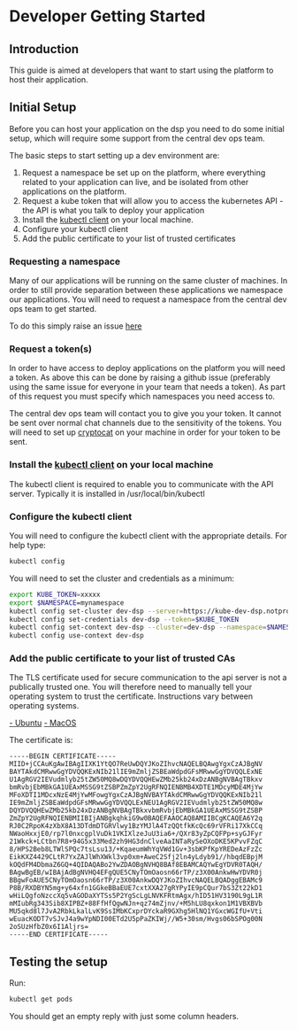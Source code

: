 # Developer Getting Started

## Introduction
This guide is aimed at developers that want to start using the platform to host their application.

## Initial Setup
Before you can host your application on the dsp you need to do some initial setup, which will require some support from the central dev ops team.

The basic steps to start setting up a dev environment are:

 1. Request a namespace be set up on the platform, where everything related to your application can live, and be isolated from other applications on the platform.
 2. Request a kube token that will allow you to access the kubernetes API - the API is what you talk to deploy your application
 3. Install the [kubectl client](http://kubernetes.io/v1.0/docs/getting-started-guides/aws/kubectl.html) on your local machine. 
 4. Configure your kubectl client
 5. Add the public certificate to your list of trusted certificates

### Requesting a namespace
Many of our applications will be running on the same cluster of machines. In order to still provide separation between these applications we namespace our applications. You will need to request a namespace from the central dev ops team to get started.

To do this simply raise an issue [here](https://github.com/UKHomeOffice/dsp/issues)

### Request a token(s)
In order to have access to deploy applications on the platform you will need a token. As above this can be done by raising a github issue (preferably using the same issue for everyone in your team that needs a token). As part of this request you must specify which namespaces you need access to.

The central dev ops team will contact you to give you your token. It cannot be sent over normal chat channels due to the sensitivity of the tokens. You will need to set up [cryptocat](https://crypto.cat/) on your machine in order for your token to be sent.

### Install the [kubectl client](http://kubernetes.io/v1.0/docs/getting-started-guides/aws/kubectl.html) on your local machine
The kubectl client is required to enable you to communicate with the API server. Typically it is installed in /usr/local/bin/kubectl

### Configure the kubectl client
You will need to configure the kubectl client with the appropriate details. For help type:
```bash
kubectl config
```
You will need to set the cluster and credentials as a minimum:
```bash
export KUBE_TOKEN=xxxxx
export $NAMESPACE=mynamespace
kubectl config set-cluster dev-dsp --server=https://kube-dev-dsp.notprod.homeoffice.gov.uk
kubectl config set-credentials dev-dsp --token=$KUBE_TOKEN
kubectl config set-context dev-dsp --cluster=dev-dsp --namespace=$NAMESPACE --user=dev-dsp
kubectl config use-context dev-dsp
```
### Add the public certificate to your list of trusted CAs
The TLS certificate used for secure communication to the api server is not a publically trusted one. You will therefore need to manually tell your operating system to trust the certificate. Instructions vary between operating systems.

[ - Ubuntu](http://manpages.ubuntu.com/manpages/precise/man8/update-ca-certificates.8.html)
[ - MacOS](http://kb.kerio.com/product/kerio-connect/server-configuration/ssl-certificates/adding-trusted-root-certificates-to-the-server-1605.html)

The certificate is:
```
-----BEGIN CERTIFICATE-----
MIID+jCCAuKgAwIBAgIIXK1YtQO7ReUwDQYJKoZIhvcNAQELBQAwgYgxCzAJBgNV
BAYTAkdCMRwwGgYDVQQKExNIb21lIE9mZmljZSBEaWdpdGFsMRwwGgYDVQQLExNE
U1AgRGV2IEVudmlyb25tZW50MQ8wDQYDVQQHEwZMb25kb24xDzANBgNVBAgTBkxv
bmRvbjEbMBkGA1UEAxMSSG9tZSBPZmZpY2UgRFNQIENBMB4XDTE1MDcyMDE4MjYw
MFoXDTI1MDcxNzE4MjYwMFowgYgxCzAJBgNVBAYTAkdCMRwwGgYDVQQKExNIb21l
IE9mZmljZSBEaWdpdGFsMRwwGgYDVQQLExNEU1AgRGV2IEVudmlyb25tZW50MQ8w
DQYDVQQHEwZMb25kb24xDzANBgNVBAgTBkxvbmRvbjEbMBkGA1UEAxMSSG9tZSBP
ZmZpY2UgRFNQIENBMIIBIjANBgkqhkiG9w0BAQEFAAOCAQ8AMIIBCgKCAQEA6Y2q
RJ0C2RpoK4zXbX8A13DTdmDTGRVlwy1BzYMJlA4TzQQtfkKcQc69rVFRi17XkCCq
NWaoHxxjE0/rp7l0nxcgplVuDk1VKIXlzeJuU3ia6+/QXr83yZpCQFPp+syGJFyr
21Wkck+LCtbn7R8+94G5x33Med2zh9HG3dnClveAaINTaRySeOXoDKE5KPvvFZqC
8/HPS2Beb8LTWlSPQc7tsLsu13/+KqaeumWhYqVWd1Gv+3sbKPfKpYREDeAzFzZc
EikKXZ4429CLtR7YxZAJlWhXWkl3vp0xm+AweC2Sfj2ln4yLdyb91//hbqdEBpjM
kOQdFM4DbmaZ6GQ+4QIDAQABo2YwZDAOBgNVHQ8BAf8EBAMCAQYwEgYDVR0TAQH/
BAgwBgEB/wIBAjAdBgNVHQ4EFgQUE5CNyTOmOaosn66rTP/z3X00AnkwHwYDVR0j
BBgwFoAUE5CNyTOmOaosn66rTP/z3X00AnkwDQYJKoZIhvcNAQELBQADggEBAMc9
P8B/RXDBYN5mg+y64xfn1GGkeBBaEUE7cxtXXA27gRYPyIE9pCQur7bS3Zt22kD1
wHiLQgfoNzccXq5vAGODaXYTSs5P2YgScLgLNVKFRtmAgx/hID51HV3190L9gL1R
mMIubRg343Sib8XIPBZ+88FfHfQgwNJn+qz74mZjnv/+M5hLU8qxkon1M1VBXBVb
MU5qkd8l7JvA2RbkLkalLvK9SsIMbKCxprDYckaR9GXhg5HlNQ1YGxcWGIfU+Vti
wEuacKODT7vSJvJ4a9wYpNDI00ETd2U5pPaZKIWj//W5+30sm/Hvgs06bSPOg00N
2oSUzHfbZ0x6I1Aljrs=
-----END CERTIFICATE-----
```

## Testing the setup
Run:
```bash
kubectl get pods
```
You should get an empty reply with just some column headers.

